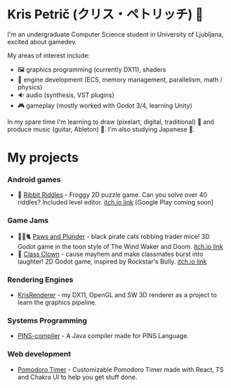 # Kris Petrič (クリス・ペトリッチ) 👋
I'm an undergraduate Computer Science student in University of Ljubljana, excited about gamedev.

My areas of interest include: 
- 🖼️ graphics programming (currently DX11), shaders
- 🎡 engine development (ECS, memory management, parallelism, math / physics)
- 🔉 audio (synthesis, VST plugins)
- 🎮 gameplay (mostly worked with Godot 3/4, learning Unity)

In my spare time I'm learning to draw (pixelart, digital, traditional) 🎨 and produce music (guitar, Ableton) 🎸. I'm also studying Japanese 🎌.

# My projects
### Android games
- 🐸 [Ribbit Riddles](https://github.com/krisp3t/ribbit-riddles) - Froggy 2D puzzle game. Can you solve over 40 riddles? Included level editor. [itch.io link](https://krisp3t.itch.io/ribbit-riddles) [Google Play coming soon]
### Game Jams
- 🏴‍☠️🐈 [Paws and Plunder](https://github.com/pigslyer/BlackCat2024) - black pirate cats robbing trader mice! 3D Godot game in the toon style of The Wind Waker and Doom. [itch.io link](https://pigslyer.itch.io/black-cat)
- 🤡 [Class Clown](https://github.com/krisp3t/class-clown) - cause mayhem and make classmates burst into laughter! 2D Godot game, inspired by Rockstar's Bully. [itch.io link](https://krisp3t.itch.io/class-clown)
### Rendering Engines
- [KrisRenderer](https://github.com/krisp3t/KrisRenderer) - my DX11, OpenGL and SW 3D renderer as a project to learn the graphics pipeline.
### Systems Programming
- [PINS-compiler](https://github.com/krisp3t/PINS-compiler) - A Java compiler made for PINS Language.
### Web development
- [Pomodoro Timer](https://github.com/krisp3t/pomodoro-react-vite) - Customizable Pomodoro Timer made with React, TS and Chakra UI to help you get stuff done.
